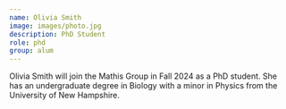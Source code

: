 ```yaml
---
name: Olivia Smith
image: images/photo.jpg
description: PhD Student
role: phd
group: alum
---
```


Olivia Smith will join the Mathis Group in Fall 2024 as a PhD student. She has an undergraduate degree in Biology with a minor in Physics from the University of New Hampshire.
